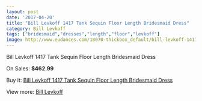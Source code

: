 ```yaml
---
layout: post
date: '2017-04-20'
title: "Bill Levkoff 1417 Tank Sequin Floor Length Bridesmaid Dress"
category: Bill Levkoff
tags: ["bridesmaid","dresses","length","floor","levkoff"]
image: http://www.eudances.com/18070-thickbox_default/bill-levkoff-1417-tank-sequin-floor-length-bridesmaid-dress.jpg
---
```

Bill Levkoff 1417 Tank Sequin Floor Length Bridesmaid Dress

On Sales: **$462.99**
<a href="https://www.eudances.com/en/bill-levkoff/5250-bill-levkoff-1417-tank-sequin-floor-length-bridesmaid-dress.html"><amp-img layout="responsive" width="600" height="600" src="//www.eudances.com/18070-thickbox_default/bill-levkoff-1417-tank-sequin-floor-length-bridesmaid-dress.jpg" alt="Bill Levkoff 1417 Tank Sequin Floor Length Bridesmaid Dress 0" /></a>
<a href="https://www.eudances.com/en/bill-levkoff/5250-bill-levkoff-1417-tank-sequin-floor-length-bridesmaid-dress.html"><amp-img layout="responsive" width="600" height="600" src="//www.eudances.com/18071-thickbox_default/bill-levkoff-1417-tank-sequin-floor-length-bridesmaid-dress.jpg" alt="Bill Levkoff 1417 Tank Sequin Floor Length Bridesmaid Dress 1" /></a>

Buy it: [Bill Levkoff 1417 Tank Sequin Floor Length Bridesmaid Dress](https://www.eudances.com/en/bill-levkoff/5250-bill-levkoff-1417-tank-sequin-floor-length-bridesmaid-dress.html "Bill Levkoff 1417 Tank Sequin Floor Length Bridesmaid Dress")

View more: [Bill Levkoff](https://www.eudances.com/en/57-bill-levkoff "Bill Levkoff")
